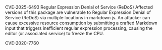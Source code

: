 
CVE-2025-6493
Regular Expression Denial of Service (ReDoS)
Affected versions of this package are vulnerable to Regular Expression Denial of Service (ReDoS) via multiple locations in markdown.js. An attacker can cause excessive resource consumption by submitting a crafted Markdown input that triggers inefficient regular expression processing, causing the editor (or associated service) to freeze the CPU.


CVE-2020-7760

